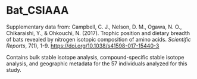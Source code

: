 # Bat_CSIAAA
Supplementary data from: Campbell, C. J., Nelson, D. M., Ogawa, N. O., Chikaraishi, Y., &amp; Ohkouchi, N. (2017). Trophic position and dietary breadth of bats revealed by nitrogen isotopic composition of amino acids. <i>Scientific Reports</i>, 7(1), 1-9. https://doi.org/10.1038/s41598-017-15440-3

Contains bulk stable isotope analysis, compound-specific stable isotope analysis, and geographic metadata for the 57 individuals analyzed for this study.
